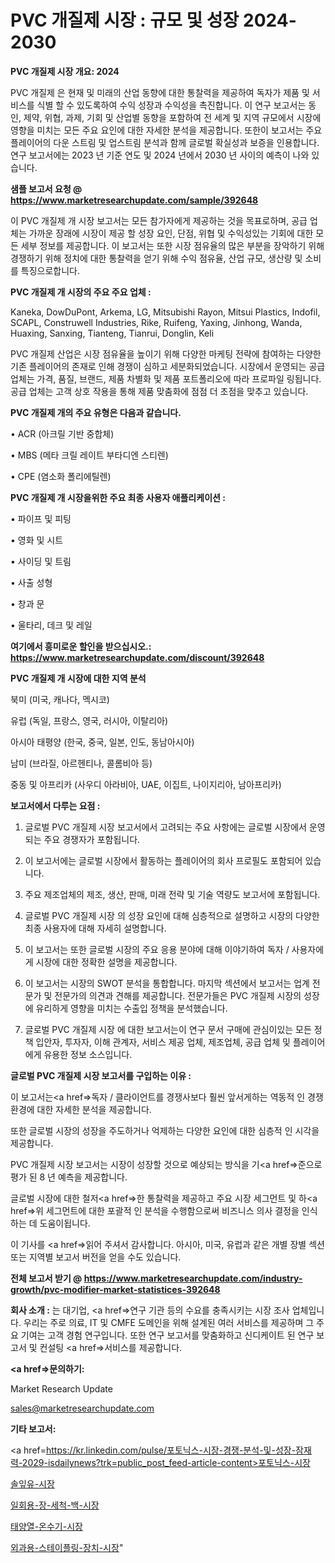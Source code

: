 # PVC 개질제 시장 : 규모 및 성장 2024-2030

<strong>PVC 개질제 시장 개요: 2024</strong>

PVC 개질제 은 현재 및 미래의 산업 동향에 대한 통찰력을 제공하여 독자가 제품 및 서비스를 식별 할 수 있도록하여 수익 성장과 수익성을 촉진합니다. 이 연구 보고서는 동인, 제약, 위협, 과제, 기회 및 산업별 동향을 포함하여 전 세계 및 지역 규모에서 시장에 영향을 미치는 모든 주요 요인에 대한 자세한 분석을 제공합니다. 또한이 보고서는 주요 플레이어의 다운 스트림 및 업스트림 분석과 함께 글로벌 확실성과 보증을 인용합니다. 연구 보고서에는 2023 년 기준 연도 및 2024 년에서 2030 년 사이의 예측이 나와 있습니다.



<strong>샘플 보고서 요청 @ <a href=https://www.marketresearchupdate.com/sample/392648>https://www.marketresearchupdate.com/sample/392648</a></strong>

이 PVC 개질제 개 시장 보고서는 모든 참가자에게 제공하는 것을 목표로하며, 공급 업체는 가까운 장래에 시장이 제공 할 성장 요인, 단점, 위협 및 수익성있는 기회에 대한 모든 세부 정보를 제공합니다. 이 보고서는 또한 시장 점유율의 많은 부분을 장악하기 위해 경쟁하기 위해 정치에 대한 통찰력을 얻기 위해 수익 점유율, 산업 규모, 생산량 및 소비를 특징으로합니다.



<strong>PVC 개질제 개 시장의 주요 주요 업체 :</strong>

Kaneka, DowDuPont, Arkema, LG, Mitsubishi Rayon, Mitsui Plastics, Indofil, SCAPL, Construwell Industries, Rike, Ruifeng, Yaxing, Jinhong, Wanda, Huaxing, Sanxing, Tianteng, Tianrui, Donglin, Keli

PVC 개질제 산업은 시장 점유율을 높이기 위해 다양한 마케팅 전략에 참여하는 다양한 기존 플레이어의 존재로 인해 경쟁이 심하고 세분화되었습니다. 시장에서 운영되는 공급 업체는 가격, 품질, 브랜드, 제품 차별화 및 제품 포트폴리오에 따라 프로파일 링됩니다. 공급 업체는 고객 상호 작용을 통해 제품 맞춤화에 점점 더 초점을 맞추고 있습니다.



<strong>PVC 개질제 개의 주요 유형은 다음과 같습니다.</strong>

• ACR (아크릴 기반 중합체)

• MBS (메타 크릴 레이트 부타디엔 스티렌)

• CPE (염소화 폴리에틸렌)



<strong>PVC 개질제 개 시장을위한 주요 최종 사용자 애플리케이션 :</strong>

• 파이프 및 피팅

• 영화 및 시트

• 사이딩 및 트림

• 사출 성형

• 창과 문

• 울타리, 데크 및 레일



<strong>여기에서 흥미로운 할인을 받으십시오.: <a href=https://www.marketresearchupdate.com/discount/392648>https://www.marketresearchupdate.com/discount/392648</a></strong>



<strong>PVC 개질제 개 시장에 대한 지역 분석</strong>

북미 (미국, 캐나다, 멕시코)

유럽 (독일, 프랑스, 영국, 러시아, 이탈리아)

아시아 태평양 (한국, 중국, 일본, 인도, 동남아시아)

남미 (브라질, 아르헨티나, 콜롬비아 등)

중동 및 아프리카 (사우디 아라비아, UAE, 이집트, 나이지리아, 남아프리카)



<strong>보고서에서 다루는 요점 :</strong>

1. 글로벌 PVC 개질제 시장 보고서에서 고려되는 주요 사항에는 글로벌 시장에서 운영되는 주요 경쟁자가 포함됩니다.

2. 이 보고서에는 글로벌 시장에서 활동하는 플레이어의 회사 프로필도 포함되어 있습니다.

3. 주요 제조업체의 제조, 생산, 판매, 미래 전략 및 기술 역량도 보고서에 포함됩니다.

4. 글로벌 PVC 개질제 시장 의 성장 요인에 대해 심층적으로 설명하고 시장의 다양한 최종 사용자에 대해 자세히 설명합니다.

5. 이 보고서는 또한 글로벌 시장의 주요 응용 분야에 대해 이야기하여 독자 / 사용자에게 시장에 대한 정확한 설명을 제공합니다.

6. 이 보고서는 시장의 SWOT 분석을 통합합니다. 마지막 섹션에서 보고서는 업계 전문가 및 전문가의 의견과 견해를 제공합니다. 전문가들은 PVC 개질제 시장의 성장에 유리하게 영향을 미치는 수출입 정책을 분석했습니다.

7. 글로벌 PVC 개질제 시장 에 대한 보고서는이 연구 문서 구매에 관심이있는 모든 정책 입안자, 투자자, 이해 관계자, 서비스 제공 업체, 제조업체, 공급 업체 및 플레이어에게 유용한 정보 소스입니다.



<strong>글로벌 PVC 개질제 시장 보고서를 구입하는 이유 :</strong>

이 보고서는<a href=>독자 / 클</a>라이언트를 경쟁사보다 훨씬 앞서게하는 역동적 인 경쟁 환경에 대한 자세한 분석을 제공합니다.

또한 글로벌 시장의 성장을 주도하거나 억제하는 다양한 요인에 대한 심층적 인 시각을 제공합니다.

PVC 개질제 시장 보고서는 시장이 성장할 것으로 예상되는 방식을 기<a href=>준으로</a> 평가 된 8 년 예측을 제공합니다.

글로벌 시장에 대한 철저<a href=>한 통찰력</a>을 제공하고 주요 시장 세그먼트 및 하<a href=>위 세그</a>먼트에 대한 포괄적 인 분석을 수행함으로써 비즈니스 의사 결정을 인식하는 데 도움이됩니다.

이 기사를 <a href=>읽어 주</a>셔서 감사합니다. 아시아, 미국, 유럽과 같은 개별 장별 섹션 또는 지역별 보고서 버전을 얻을 수도 있습니다.



<strong>전체 보고서 받기 @ <a href=https://www.marketresearchupdate.com/industry-growth/pvc-modifier-market-statistices-392648>https://www.marketresearchupdate.com/industry-growth/pvc-modifier-market-statistices-392648</a></strong>



<strong>회사 소개 :</strong>
는 대기업, <a href=>연구 기</a>관 등의 수요를 충족시키는 시장 조사 업체입니다. 우리는 주로 의료, IT 및 CMFE 도메인을 위해 설계된 여러 서비스를 제공하며 그 주요 기여는 고객 경험 연구입니다. 또한 연구 보고서를 맞춤화하고 신디케이트 된 연구 보고서 및 컨설팅 <a href=>서비</a>스를 제공합니다.



<strong><a href=>문의하기:</a></strong>

Market Research Update

sales@marketresearchupdate.com



<strong>기타 보고서:</strong>

<a href=https://kr.linkedin.com/pulse/포토닉스-시장-경쟁-분석-및-성장-잠재력-2029-isdailynews?trk=public_post_feed-article-content>포토닉스-시장</a>

<a href=https://www.linkedin.com/pulse/솔잎유-시장-경쟁-분석-및-성장-잠재력-2029-trendsetters-talk-360-analysis/>솔잎유-시장</a>

<a href=https://www.linkedin.com/pulse/일회용-장-세척-백-시장-규모-및-성장-2023-isdailynews-octef/>일회용-장-세척-백-시장</a>

<a href=https://www.linkedin.com/pulse/태양열-온수기-시장-현재-및-미래-성장-2029-analytics-alchemy-360-analysis-wl7bf/>태양열-온수기-시장</a>

<a href=https://www.linkedin.com/pulse/외과용-스테이플링-장치-시장-동향-및-성장-전망-survey-savvy-insights-360-analysis-knk7c/>외과용-스테이플링-장치-시장</a>"
